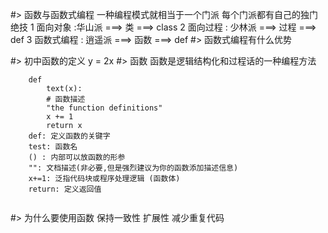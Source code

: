 #> 函数与函数式编程
    一种编程模式就相当于一个门派
    每个门派都有自己的独门绝技
    1 面向对象 :华山派
    ===> 类 ===> class
    2 面向过程 : 少林派 
    ===> 过程 ===> def
    3 函数式编程 : 逍遥派
    ===> 函数 ===> def
#> 函数式编程有什么优势
    
    
#> 初中函数的定义
    y = 2x
#> 函数
    函数是逻辑结构化和过程话的一种编程方法
    
```
    def
        text(x):
        # 函数描述
        "the function definitions"
        x += 1
        return x
    def: 定义函数的关键字
    test: 函数名
    () : 内部可以放函数的形参
    "": 文档描述(非必要,但是强烈建议为你的函数添加描述信息)
    x+=1: 泛指代码块或程序处理逻辑 (函数体)
    return: 定义返回值
    
```
#> 为什么要使用函数
    保持一致性
    扩展性
    减少重复代码
